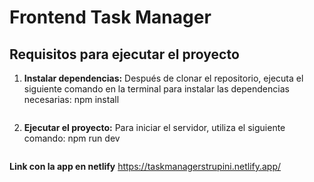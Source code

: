 # Frontend Task Manager

## Requisitos para ejecutar el proyecto

1. **Instalar dependencias:**
   Después de clonar el repositorio, ejecuta el siguiente comando en la terminal para instalar las dependencias necesarias: 
   npm install
   ```

2. **Ejecutar el proyecto:**
   Para iniciar el servidor, utiliza el siguiente comando:
   npm run dev
   ```
**Link con la app en netlify**
   https://taskmanagerstrupini.netlify.app/
   
